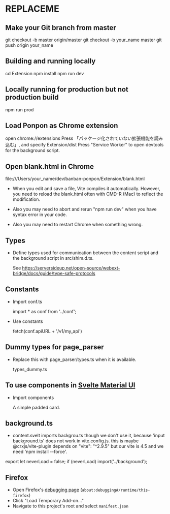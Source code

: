 # REPLACEME

## Make your Git branch from master

  git checkout -b master origin/master
  git checkout -b your_name master
  git push origin your_name

## Building and running locally

   cd Extension
   npm install
   npm run dev

## Locally running for production but not production build

   npm run prod

## Load Ponpon as Chrome extension

   open chrome://extensions
   Press 「パッケージ化されていない拡張機能を読み込む」, and specify Extension/dist
   Press "Service Worker" to open devtools for the background script.


## Open blank.html in Chrome

  file:///Users/your_name/dev/banban-ponpon/Extension/blank.html

- When you edit and save a file, Vite compiles it automatically. However, you need to reload the
  blank.html often with CMD-R (Mac) to reflect the modification.

- Also you may need to abort and rerun "npm run dev" when you have syntax error in your code.

- Also you may need to restart Chrome when something wrong.


## Types

- Define types used for communication between the content script and the background script in src/shim.d.ts.

  See https://serversideup.net/open-source/webext-bridge/docs/guide/type-safe-protocols

## Constants

- Import conf.ts

  import * as conf from '../conf';

- Use constants

  fetch(conf.apiURL + '/v1/my_api')

## Dummy types for page_parser

- Replace this with page_parser/types.ts when it is available.

  types_dummy.ts

## To use components in [Svelte Material UI](https://sveltematerialui.com/)

- Import components

  <script>
    import Card from '@smui/card';
  </script>

  <Card padded>A simple padded card.</Card>

## background.ts

- content.svelt imports backgrou.ts though we don't use it, because 'input background.ts' does
  not work in vite.config.js. this is maybe @crxjs/vite-plugin depends on "vite": "^2.9.5" but
  our vite is 4.5 and we need 'npm install --force'.

 export let neverLoad = false;
 if (neverLoad) import('../background');

## Firefox

- Open Firefox's [debugging page](about:debugging#/runtime/this-firefox) (`about:debugging#/runtime/this-firefox`)
- Click "Load Temporary Add-on..."
- Navigate to this project's root and select `manifest.json`
